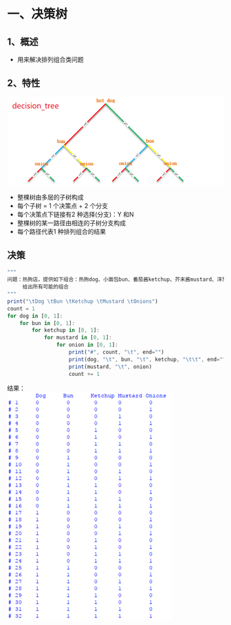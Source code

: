 # 一、决策树
## 1、概述
* 用来解决排列组合类问题


## 2、特性
![photo](0000-photos/0001.png)  
* 整棵树由多层的子树构成
* 每个子树 = 1 个决策点 + 2 个分支
* 每个决策点下链接有2 种选择(分支)：Y 和N
* 整棵树的某一路径由相连的子树分支构成
* 每个路径代表1 种排列组合的结果  

## 决策
```javascript
"""
问题：热狗店，提供如下组合：热狗dog、小面包bun、番茄酱ketchup、芥末酱mustard、洋葱onion
     给出所有可能的组合
"""
print("\tDog \tBun \tKetchup \tMustard \tOnions")
count = 1
for dog in [0, 1]:
    for bun in [0, 1]:
        for ketchup in [0, 1]:
            for mustard in [0, 1]:
                for onion in [0, 1]:
                    print("#", count, "\t", end="")
                    print(dog, "\t", bun, "\t", ketchup, "\t\t", end="")
                    print(mustard, "\t", onion)
                    count += 1
```
结果：  
![photo](0000-photos/0002.png)  